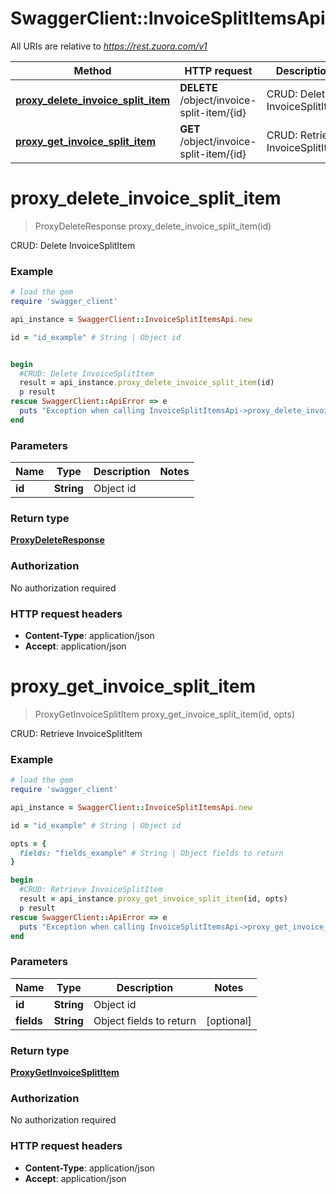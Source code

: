 # SwaggerClient::InvoiceSplitItemsApi

All URIs are relative to *https://rest.zuora.com/v1*

Method | HTTP request | Description
------------- | ------------- | -------------
[**proxy_delete_invoice_split_item**](InvoiceSplitItemsApi.md#proxy_delete_invoice_split_item) | **DELETE** /object/invoice-split-item/{id} | CRUD: Delete InvoiceSplitItem
[**proxy_get_invoice_split_item**](InvoiceSplitItemsApi.md#proxy_get_invoice_split_item) | **GET** /object/invoice-split-item/{id} | CRUD: Retrieve InvoiceSplitItem


# **proxy_delete_invoice_split_item**
> ProxyDeleteResponse proxy_delete_invoice_split_item(id)

CRUD: Delete InvoiceSplitItem



### Example
```ruby
# load the gem
require 'swagger_client'

api_instance = SwaggerClient::InvoiceSplitItemsApi.new

id = "id_example" # String | Object id


begin
  #CRUD: Delete InvoiceSplitItem
  result = api_instance.proxy_delete_invoice_split_item(id)
  p result
rescue SwaggerClient::ApiError => e
  puts "Exception when calling InvoiceSplitItemsApi->proxy_delete_invoice_split_item: #{e}"
end
```

### Parameters

Name | Type | Description  | Notes
------------- | ------------- | ------------- | -------------
 **id** | **String**| Object id | 

### Return type

[**ProxyDeleteResponse**](ProxyDeleteResponse.md)

### Authorization

No authorization required

### HTTP request headers

 - **Content-Type**: application/json
 - **Accept**: application/json



# **proxy_get_invoice_split_item**
> ProxyGetInvoiceSplitItem proxy_get_invoice_split_item(id, opts)

CRUD: Retrieve InvoiceSplitItem



### Example
```ruby
# load the gem
require 'swagger_client'

api_instance = SwaggerClient::InvoiceSplitItemsApi.new

id = "id_example" # String | Object id

opts = { 
  fields: "fields_example" # String | Object fields to return
}

begin
  #CRUD: Retrieve InvoiceSplitItem
  result = api_instance.proxy_get_invoice_split_item(id, opts)
  p result
rescue SwaggerClient::ApiError => e
  puts "Exception when calling InvoiceSplitItemsApi->proxy_get_invoice_split_item: #{e}"
end
```

### Parameters

Name | Type | Description  | Notes
------------- | ------------- | ------------- | -------------
 **id** | **String**| Object id | 
 **fields** | **String**| Object fields to return | [optional] 

### Return type

[**ProxyGetInvoiceSplitItem**](ProxyGetInvoiceSplitItem.md)

### Authorization

No authorization required

### HTTP request headers

 - **Content-Type**: application/json
 - **Accept**: application/json



